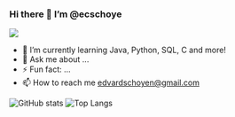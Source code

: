 ### Hi there 👋 I’m @ecschoye
![](https://komarev.com/ghpvc/?username=ecschoye)

- 🌱 I’m currently learning Java, Python, SQL, C and more!
- 💬 Ask me about ...
- ⚡ Fun fact: ...
- 📫 How to reach me edvardschoyen@gmail.com

![GitHub stats](https://github-readme-stats.vercel.app/api?username=ecschoye&show_icons=true&theme=tokyonight)
![Top Langs](https://github-readme-stats.vercel.app/api/top-langs/?username=ecschoye&theme=tokyonight)
